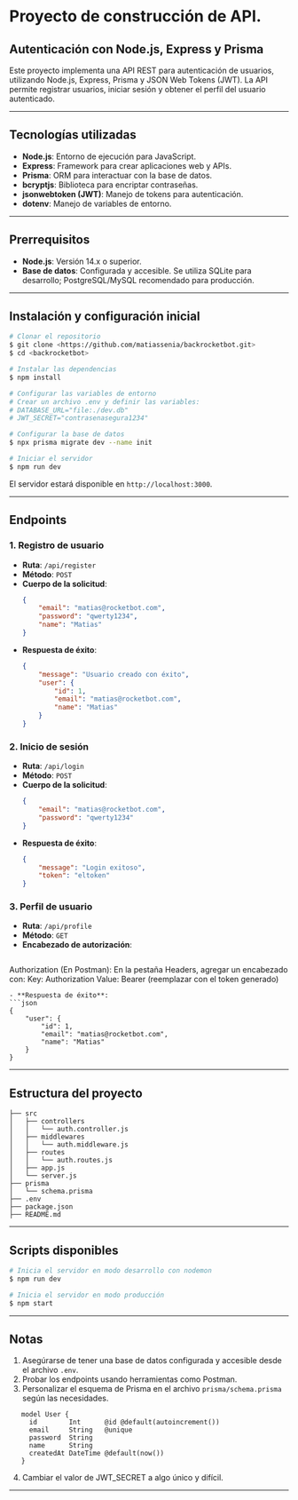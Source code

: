 # Proyecto de construcción de API.
## Autenticación con Node.js, Express y Prisma

Este proyecto implementa una API REST para autenticación de usuarios, utilizando Node.js, Express, Prisma y JSON Web Tokens (JWT). La API permite registrar usuarios, iniciar sesión y obtener el perfil del usuario autenticado.

---

## Tecnologías utilizadas

- **Node.js**: Entorno de ejecución para JavaScript.
- **Express**: Framework para crear aplicaciones web y APIs.
- **Prisma**: ORM para interactuar con la base de datos.
- **bcryptjs**: Biblioteca para encriptar contraseñas.
- **jsonwebtoken (JWT)**: Manejo de tokens para autenticación.
- **dotenv**: Manejo de variables de entorno.

---

## Prerrequisitos

- **Node.js**: Versión 14.x o superior.
- **Base de datos**: Configurada y accesible. Se utiliza SQLite para desarrollo; PostgreSQL/MySQL recomendado para producción.

---

## Instalación y configuración inicial

```bash
# Clonar el repositorio
$ git clone <https://github.com/matiassenia/backrocketbot.git>
$ cd <backrocketbot>

# Instalar las dependencias
$ npm install

# Configurar las variables de entorno
# Crear un archivo .env y definir las variables:
# DATABASE_URL="file:./dev.db"
# JWT_SECRET="contrasenasegura1234"

# Configurar la base de datos
$ npx prisma migrate dev --name init

# Iniciar el servidor
$ npm run dev
```

El servidor estará disponible en `http://localhost:3000`.

---

## Endpoints

### **1. Registro de usuario**

- **Ruta**: `/api/register`
- **Método**: `POST`
- **Cuerpo de la solicitud**:
  ```json
  {
      "email": "matias@rocketbot.com",
      "password": "qwerty1234",
      "name": "Matias"
  }
  ```
- **Respuesta de éxito**:
  ```json
  {
      "message": "Usuario creado con éxito",
      "user": {
          "id": 1,
          "email": "matias@rocketbot.com",
          "name": "Matias"
      }
  }
  ```

### **2. Inicio de sesión**

- **Ruta**: `/api/login`
- **Método**: `POST`
- **Cuerpo de la solicitud**:
  ```json
  {
      "email": "matias@rocketbot.com",
      "password": "qwerty1234"
  }
  ```
- **Respuesta de éxito**:
  ```json
  {
      "message": "Login exitoso",
      "token": "eltoken"
  }
  ```

### **3. Perfil de usuario**

- **Ruta**: `/api/profile`
- **Método**: `GET`
- **Encabezado de autorización**:
  ```
Authorization (En Postman):
En la pestaña Headers, agregar un encabezado con:
Key: Authorization
Value: Bearer <token> (reemplazar <token> con el token generado)


  ```
- **Respuesta de éxito**:
  ```json
  {
      "user": {
          "id": 1,
          "email": "matias@rocketbot.com",
          "name": "Matias"
      }
  }
  ```

---

## Estructura del proyecto

```backrocketbot
├── src
│   ├── controllers
│   │   └── auth.controller.js
│   ├── middlewares
│   │   └── auth.middleware.js
│   ├── routes
│   │   └── auth.routes.js
│   ├── app.js
│   └── server.js
├── prisma
│   └── schema.prisma
├── .env
├── package.json
├── README.md
```

---

## Scripts disponibles

```bash
# Inicia el servidor en modo desarrollo con nodemon
$ npm run dev

# Inicia el servidor en modo producción
$ npm start
```

---

## Notas

1. Asegúrarse de tener una base de datos configurada y accesible desde el archivo `.env`.
2. Probar los endpoints usando herramientas como Postman.
3. Personalizar el esquema de Prisma en el archivo `prisma/schema.prisma` según las necesidades.

```prisma
   model User {
     id        Int      @id @default(autoincrement())
     email     String   @unique
     password  String
     name      String
     createdAt DateTime @default(now())
   }
```

4. Cambiar el valor de JWT_SECRET a algo único y difícil.

---

